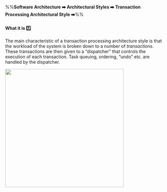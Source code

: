 <link rel="stylesheet" href="{{baseUrl}}/css/textbook.css">

<div class="website-content">

%%**Software Architecture :arrow_right: Architectural Styles :arrow_right: Transaction Processing Architectural Style :arrow_right:**%%

#### What it is :one:

<div id="main">

The main characteristic of a transaction processing architecture style is that the workload of the system is broken down to a number of _transactions_. These transactions are then given to a “dispatcher” that controls the execution of each transaction. Task queuing, ordering, “undo” etc. are handled by the dispatcher.

<img src="{{baseUrl}}/architecture/architecturalStyles/transactionProcessing/whatItIs/images/transactionProcessing.png" height="380" />
<p/>

</div>
</div>
